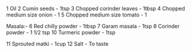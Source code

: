 1 Oil
2 Cumin seeds - 1tsp
3 Chopped corinder leaves - 1tbsp
4 Chopped medium size onion - 1
5 Chopped medium size tomato - 1 

Masala:-
6 Red chilly powder - 1tbsp
7 Garam masala - 1tsp
8 Corinder powder - 1 1/2 tsp
10 Turmeric powder - 1tsp

11 Sprouted matki - 1cup
12 Salt - To taste